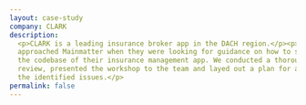 ```yaml
---
layout: case-study
company: CLARK
description:
  <p>CLARK is a leading insurance broker app in the DACH region.</p><p>They
  approached Mainmatter when they were looking for guidance on how to solidify
  the codebase of their insurance management app. We conducted a thorough
  review, presented the workshop to the team and layed out a plan for addressing
  the identified issues.</p>
permalink: false
---
```

